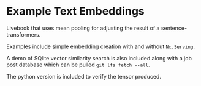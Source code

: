 # Example Text Embeddings

Livebook that uses mean pooling for adjusting the result of a sentence-transformers.

Examples include simple embedding creation with and without `Nx.Serving`.

A demo of SQlite vector similarity search is also included along with a job post database which can be pulled `git lfs fetch --all`.

The python version is included to verify the tensor produced.

